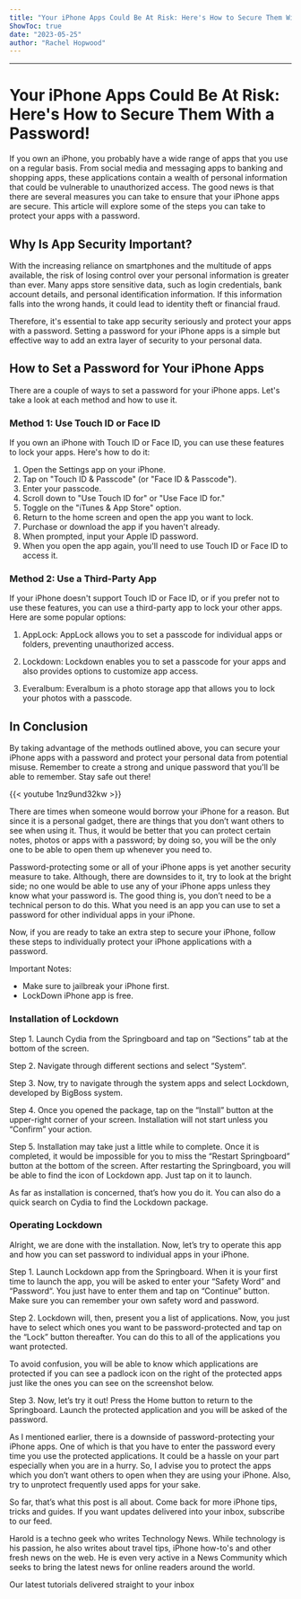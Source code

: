 ```yaml
---
title: "Your iPhone Apps Could Be At Risk: Here's How to Secure Them With a Password!"
ShowToc: true 
date: "2023-05-25"
author: "Rachel Hopwood"
---
```

*****
# Your iPhone Apps Could Be At Risk: Here's How to Secure Them With a Password!

If you own an iPhone, you probably have a wide range of apps that you use on a regular basis. From social media and messaging apps to banking and shopping apps, these applications contain a wealth of personal information that could be vulnerable to unauthorized access. The good news is that there are several measures you can take to ensure that your iPhone apps are secure. This article will explore some of the steps you can take to protect your apps with a password.

## Why Is App Security Important?

With the increasing reliance on smartphones and the multitude of apps available, the risk of losing control over your personal information is greater than ever. Many apps store sensitive data, such as login credentials, bank account details, and personal identification information. If this information falls into the wrong hands, it could lead to identity theft or financial fraud.

Therefore, it's essential to take app security seriously and protect your apps with a password. Setting a password for your iPhone apps is a simple but effective way to add an extra layer of security to your personal data.

## How to Set a Password for Your iPhone Apps

There are a couple of ways to set a password for your iPhone apps. Let's take a look at each method and how to use it.

### Method 1: Use Touch ID or Face ID

If you own an iPhone with Touch ID or Face ID, you can use these features to lock your apps. Here's how to do it:

1. Open the Settings app on your iPhone.
2. Tap on "Touch ID & Passcode" (or "Face ID & Passcode").
3. Enter your passcode.
4. Scroll down to "Use Touch ID for" or "Use Face ID for."
5. Toggle on the "iTunes & App Store" option.
6. Return to the home screen and open the app you want to lock.
7. Purchase or download the app if you haven't already.
8. When prompted, input your Apple ID password.
9. When you open the app again, you'll need to use Touch ID or Face ID to access it.

### Method 2: Use a Third-Party App

If your iPhone doesn't support Touch ID or Face ID, or if you prefer not to use these features, you can use a third-party app to lock your other apps. Here are some popular options:

1. AppLock: AppLock allows you to set a passcode for individual apps or folders, preventing unauthorized access.

2. Lockdown: Lockdown enables you to set a passcode for your apps and also provides options to customize app access.

3. Everalbum: Everalbum is a photo storage app that allows you to lock your photos with a passcode.

## In Conclusion

By taking advantage of the methods outlined above, you can secure your iPhone apps with a password and protect your personal data from potential misuse. Remember to create a strong and unique password that you'll be able to remember. Stay safe out there!

{{< youtube 1nz9und32kw >}} 



There are times when someone would borrow your iPhone for a reason. But since it is a personal gadget, there are things that you don’t want others to see when using it. Thus, it would be better that you can protect certain notes, photos or apps with a password; by doing so, you will be the only one to be able to open them up whenever you need to.
 
Password-protecting some or all of your iPhone apps is yet another security measure to take. Although, there are downsides to it, try to look at the bright side; no one would be able to use any of your iPhone apps unless they know what your password is. The good thing is, you don’t need to be a technical person to do this. What you need is an app you can use to set a password for other individual apps in your iPhone.
 
Now, if you are ready to take an extra step to secure your iPhone, follow these steps to individually protect your iPhone applications with a password.

Important Notes:
 
- Make sure to jailbreak your iPhone first.
 - LockDown iPhone app is free.

 
### Installation of Lockdown
 
Step 1. Launch Cydia from the Springboard and tap on “Sections” tab at the bottom of the screen.
 

 
Step 2. Navigate through different sections and select “System“.
 
Step 3. Now, try to navigate through the system apps and select Lockdown, developed by BigBoss system.
 
Step 4. Once you opened the package, tap on the “Install” button at the upper-right corner of your screen. Installation will not start unless you “Confirm” your action.
 
Step 5. Installation may take just a little while to complete. Once it is completed, it would be impossible for you to miss the “Restart Springboard” button at the bottom of the screen. After restarting the Springboard, you will be able to find the icon of Lockdown app. Just tap on it to launch.
 
As far as installation is concerned, that’s how you do it. You can also do a quick search on Cydia to find the Lockdown package.
 
### Operating Lockdown
 
Alright, we are done with the installation. Now, let’s try to operate this app and how you can set password to individual apps in your iPhone.
 
Step 1. Launch Lockdown app from the Springboard. When it is your first time to launch the app, you will be asked to enter your “Safety Word” and “Password“. You just have to enter them and tap on “Continue” button. Make sure you can remember your own safety word and password.
 
Step 2. Lockdown will, then, present you a list of applications. Now, you just have to select which ones you want to be password-protected and tap on the “Lock” button thereafter. You can do this to all of the applications you want protected.
 
To avoid confusion, you will be able to know which applications are protected if you can see a padlock icon on the right of the protected apps just like the ones you can see on the screenshot below.
 
Step 3. Now, let’s try it out! Press the Home button to return to the Springboard. Launch the protected application and you will be asked of the password.
 
As I mentioned earlier, there is a downside of password-protecting your iPhone apps. One of which is that you have to enter the password every time you use the protected applications. It could be a hassle on your part especially when you are in a hurry. So, I advise you to protect the apps which you don’t want others to open when they are using your iPhone. Also, try to unprotect frequently used apps for your sake.
 
So far, that’s what this post is all about. Come back for more iPhone tips, tricks and guides. If you want updates delivered into your inbox, subscribe to our feed.
 
Harold is a techno geek who writes Technology News. While technology is his passion, he also writes about travel tips, iPhone how-to's and other fresh news on the web. He is even very active in a News Community which seeks to bring the latest news for online readers around the world.
 
Our latest tutorials delivered straight to your inbox




